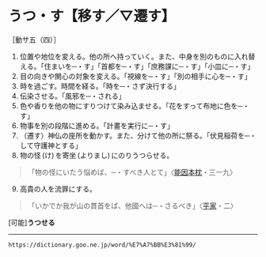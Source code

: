 # うつ・す【移す／▽遷す】

［動サ五（四）］
1. 位置や地位を変える。他の所へ持っていく。また、中身を別のものに入れ替える。「住まいを─・す」「首都を─・す」「庶務課に─・す」「小皿に─・す」
2. 目の向きや関心の対象を変える。「視線を─・す」「別の相手に心を─・す」
3. 時を過ごす。時間を経る。「時を─・さず決行する」
4. 伝染させる。「風邪を─・される」
5. 色や香りを他の物にすりつけて染み込ませる。「花をすって布地に色を─・す」
6. 物事を別の段階に進める。「計畫を実行に─・す」
7. （遷す）神仏の座所を動かす。また、分けて他の所に祭る。「伏見稲荷を─・して守護神とする」
8. 物の怪 (け) を寄坐 (よりまし) にのりうつらせる。    
>「物の怪にいたう悩めば、─・すべき人とて」〈[能因本枕](https://dictionary.goo.ne.jp/word/%E6%9E%95%E8%8D%89%E5%AD%90/#jn-207654)・三一九〉
9. 高貴の人を流罪にする。
>「いかでか我が山の貫首をば、他國へは─・さるべき」〈[平家](https://dictionary.goo.ne.jp/word/%E5%B9%B3%E5%AE%B6%E7%89%A9%E8%AA%9E/#jn-198120)・二〉
        

\[可能\]**うつせる**

---
`https://dictionary.goo.ne.jp/word/%E7%A7%BB%E3%81%99/`